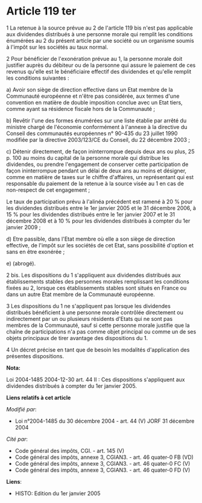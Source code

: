 # Article 119 ter

1 La retenue à la source prévue au 2 de l'article 119 bis n'est pas applicable aux dividendes distribués à une personne
morale qui remplit les conditions énumérées au 2 du présent article par une société ou un organisme soumis à l'impôt sur les
sociétés au taux normal.

2 Pour bénéficier de l'exonération prévue au 1, la personne morale doit justifier auprès du débiteur ou de la personne qui
assure le paiement de ces revenus qu'elle est le bénéficiaire effectif des dividendes et qu'elle remplit les conditions
suivantes :

a) Avoir son siège de direction effective dans un Etat membre de la Communauté européenne et n'être pas considérée, aux
termes d'une convention en matière de double imposition conclue avec un Etat tiers, comme ayant sa résidence fiscale hors de
la Communauté ;

b) Revêtir l'une des formes énumérées sur une liste établie par arrêté du ministre chargé de l'économie conformément à
l'annexe à la directive du Conseil des communautés européennes n° 90-435 du 23 juillet 1990 modifiée par la directive
2003/123/CE du Conseil, du 22 décembre 2003 ;

c) Détenir directement, de façon ininterrompue depuis deux ans ou plus, 25 p. 100 au moins du capital de la personne morale
qui distribue les dividendes, ou prendre l'engagement de conserver cette participation de façon ininterrompue pendant un
délai de deux ans au moins et désigner, comme en matière de taxes sur le chiffre d'affaires, un représentant qui est
responsable du paiement de la retenue à la source visée au 1 en cas de non-respect de cet engagement ;

Le taux de participation prévu à l'alinéa précédent est ramené à 20 % pour les dividendes distribués entre le 1er janvier
2005 et le 31 décembre 2006, à 15 % pour les dividendes distribués entre le 1er janvier 2007 et le 31 décembre 2008 et à 10 %
pour les dividendes distribués à compter du 1er janvier 2009 ;

d) Etre passible, dans l'Etat membre où elle a son siège de direction effective, de l'impôt sur les sociétés de cet Etat,
sans possibilité d'option et sans en être exonérée ;

e) (abrogé).

2 bis. Les dispositions du 1 s'appliquent aux dividendes distribués aux établissements stables des personnes morales
remplissant les conditions fixées au 2, lorsque ces établissements stables sont situés en France ou dans un autre Etat membre
de la Communauté européenne.

3 Les dispositions du 1 ne s'appliquent pas lorsque les dividendes distribués bénéficient à une personne morale contrôlée
directement ou indirectement par un ou plusieurs résidents d'Etats qui ne sont pas membres de la Communauté, sauf si cette
personne morale justifie que la chaîne de participations n'a pas comme objet principal ou comme un de ses objets principaux
de tirer avantage des dispositions du 1.

4 Un décret précise en tant que de besoin les modalités d'application des présentes dispositions.

**Nota:**

Loi 2004-1485 2004-12-30 art. 44 II : Ces dispositions s'appliquent aux dividendes distribués à compter du 1er janvier 2005.

**Liens relatifs à cet article**

_Modifié par_:

  - Loi n°2004-1485 du 30 décembre 2004 - art. 44 (V) JORF 31 décembre 2004

_Cité par_:

  - Code général des impôts, CGI. - art. 145 (V)
  - Code général des impôts, annexe 3, CGIAN3. - art. 46 quater-0 FB (VD)
  - Code général des impôts, annexe 3, CGIAN3. - art. 46 quater-0 FC (V)
  - Code général des impôts, annexe 3, CGIAN3. - art. 46 quater-0 FD (V)

**Liens**:

  - HISTO: Edition du 1er janvier 2005

